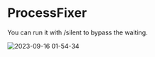 # ProcessFixer

You can run it with /silent to bypass the waiting.

![2023-09-16 01-54-34](https://github.com/AnDumu/ProcessFixer/assets/79341269/16ec7207-8d3e-4a31-a27f-41a695bb453c)

